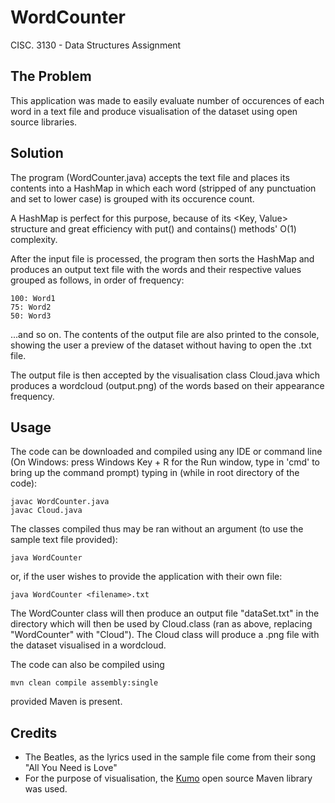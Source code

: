 # WordCounter
CISC. 3130 - Data Structures Assignment
 
## The Problem
This application was made to easily evaluate number of occurences
of each word in a text file and produce visualisation of the dataset
using open source libraries.

## Solution
The program (WordCounter.java) accepts the text file and places its contents
into a HashMap in which each word (stripped of any punctuation and set to
lower case) is grouped with its occurence count.

A HashMap is perfect for this purpose, because of its <Key, Value> structure
and great efficiency with put() and contains() methods' O(1) complexity.

After the input file is processed, the program then sorts the HashMap and 
produces an output text file with the words and their respective values 
grouped as follows, in order of frequency:

```
100: Word1
75: Word2
50: Word3
```
...and so on.
The contents of the output file are also printed to the console, showing the
user a preview of the dataset without having to open the .txt file.

The output file is then accepted by the visualisation class Cloud.java which
produces a wordcloud (output.png) of the words based on their appearance frequency.

## Usage
The code can be downloaded and compiled using any IDE or command line
(On Windows: press Windows Key + R for the Run window, type in 'cmd' to bring
up the command prompt) typing in (while in root directory of the code):

```
javac WordCounter.java
javac Cloud.java
```

The classes compiled thus may be ran without an argument (to use the sample
text file provided):
```
java WordCounter
```
or, if the user wishes to provide the application with their own file:
```
java WordCounter <filename>.txt
```

The WordCounter class will then produce an output file "dataSet.txt" in the 
directory which will then be used by Cloud.class (ran as above, replacing
"WordCounter" with "Cloud"). The Cloud class will produce a .png file with
the dataset visualised in a wordcloud.

The code can also be compiled using 
```
mvn clean compile assembly:single
```
provided Maven is present.

## Credits
- The Beatles, as the lyrics used in the sample file come from their song
"All You Need is Love"
- For the purpose of visualisation, the [Kumo](https://github.com/kennycason/kumo)
open source Maven library was used.
